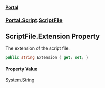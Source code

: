 #### [Portal](index.md 'index')
### [Portal.Script](Portal.Script.md 'Portal.Script').[ScriptFile](ScriptFile.md 'Portal.Script.ScriptFile')

## ScriptFile.Extension Property

The extension of the script file.

```csharp
public string Extension { get; set; }
```

#### Property Value
[System.String](https://docs.microsoft.com/en-us/dotnet/api/System.String 'System.String')
